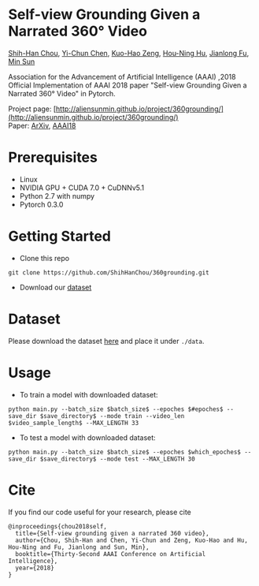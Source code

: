 # Self-view Grounding Given a Narrated 360° Video

[Shih-Han Chou](https://shihhanchou.github.io/), [Yi-Chun Chen](https://chenyichun.github.io/), [Kuo-Hao Zeng](https://kuohaozeng.github.io/), [Hou-Ning Hu](https://eborboihuc.github.io/), [Jianlong Fu](https://www.microsoft.com/en-us/research/people/jianf/), [Min Sun](http://aliensunmin.github.io/)

Association for the Advancement of Artificial Intelligence (AAAI) ,2018  
Official Implementation of AAAI 2018 paper "Self-view Grounding Given a Narrated 360° Video" in Pytorch.

Project page: [http://aliensunmin.github.io/project/360grounding/](http://aliensunmin.github.io/project/360grounding/)  
Paper: [ArXiv](https://arxiv.org/abs/1711.08664), [AAAI18](https://aaai.org/ocs/index.php/AAAI/AAAI18/paper/view/16724)

# Prerequisites
* Linux  
* NVIDIA GPU + CUDA 7.0 + CuDNNv5.1  
* Python 2.7 with numpy  
* Pytorch 0.3.0  

# Getting Started
* Clone this repo
```
git clone https://github.com/ShihHanChou/360grounding.git
```
* Download our [dataset](https://github.com/ShihHanChou/360grounding/blob/master/README.md#dataset)

# Dataset
Please download the dataset [here](https://goo.gl/forms/9DRj4jvWDyRCIsxh2) and place it under `./data`.

# Usage
* To train a model with downloaded dataset:
```
python main.py --batch_size $batch_size$ --epoches $#epoches$ --save_dir $save_directory$ --mode train --video_len $video_sample_length$ --MAX_LENGTH 33
```
* To test a model with downloaded dataset:
```
python main.py --batch_size $batch_size$ --epoches $which_epoches$ --save_dir $save_directory$ --mode test --MAX_LENGTH 30
```

# Cite
If you find our code useful for your research, please cite
```
@inproceedings{chou2018self,
  title={Self-view grounding given a narrated 360 video},
  author={Chou, Shih-Han and Chen, Yi-Chun and Zeng, Kuo-Hao and Hu, Hou-Ning and Fu, Jianlong and Sun, Min},
  booktitle={Thirty-Second AAAI Conference on Artificial Intelligence},
  year={2018}
}
```

